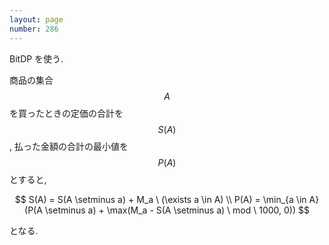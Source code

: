 ```yaml
---
layout: page
number: 286
---
```

BitDP を使う.

商品の集合 $$ A $$ を買ったときの定価の合計を $$ S(A) $$, 払った金額の合計の最小値を $$ P(A) $$ とすると,

$$
S(A) = S(A \setminus a) + M_a \ (\exists a \in A) \\
P(A) = \min_{a \in A}(P(A \setminus a) + \max(M_a - S(A \setminus a) \ mod \ 1000, 0))
$$

となる.
